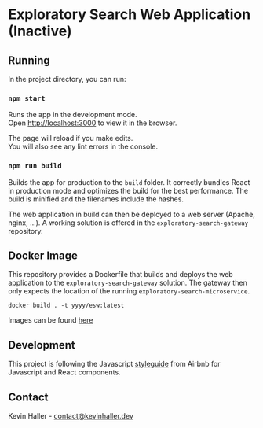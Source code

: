 # Exploratory Search Web Application (Inactive)

## Running

In the project directory, you can run:

### `npm start`

Runs the app in the development mode.<br>
Open [http://localhost:3000](http://localhost:3000) to view it in the browser.

The page will reload if you make edits.<br>
You will also see any lint errors in the console.

### `npm run build`

Builds the app for production to the `build` folder. It correctly bundles React
in production mode and optimizes the build for the best performance. The build
is minified and the filenames include the hashes.<br>

The web application in build can then be deployed to a web server (Apache, nginx, ...). A working solution
is offered in the `exploratory-search-gateway` repository.

## Docker Image

This repository provides a Dockerfile that builds and deploys the web application
to the `exploratory-search-gateway` solution. The gateway then only expects the location of
the running `exploratory-search-microservice`.

```
docker build . -t yyyy/esw:latest
```

Images can be found [here](https://hub.docker.com/r/khaller/esw/tags)

## Development
This project is following the Javascript [styleguide](https://github.com/airbnb/javascript) from Airbnb for Javascript and
React components.

## Contact

Kevin Haller - [contact@kevinhaller.dev](mailto:contact@kevinhaller.dev)
